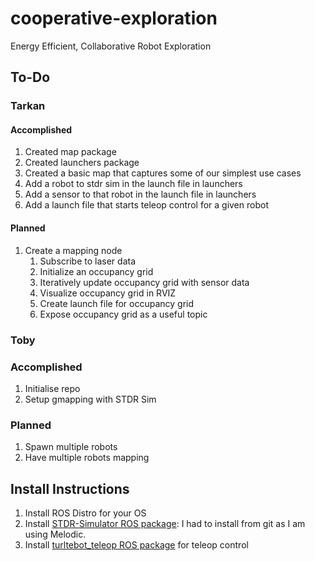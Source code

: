 # cooperative-exploration
Energy Efficient, Collaborative Robot Exploration

## To-Do

### Tarkan

#### Accomplished

1. Created map package
1. Created launchers package
2. Created a basic map that captures some of our simplest use cases
1. Add a robot to stdr sim in the launch file in launchers
2. Add a sensor to that robot in the launch file in launchers
1. Add a launch file that starts teleop control for a given robot

#### Planned

1. Create a mapping node
    1. Subscribe to laser data
    2. Initialize an occupancy grid
    3. Iteratively update occupancy grid with sensor data
    1. Visualize occupancy grid in RVIZ
    1. Create launch file for occupancy grid
    1. Expose occupancy grid as a useful topic

### Toby 

### Accomplished
1. Initialise repo
2. Setup gmapping with STDR Sim

### Planned
1. Spawn multiple robots
2. Have multiple robots mapping

## Install Instructions

1. Install ROS Distro for your OS
2. Install [STDR-Simulator ROS package](http://wiki.ros.org/stdr_simulator/Tutorials/Set%20up%20STDR%20Simulator): I had to install from git as I am using Melodic.
1. Install [turltebot\_teleop ROS package](http://wiki.ros.org/turtlebot_teleop) for teleop control
